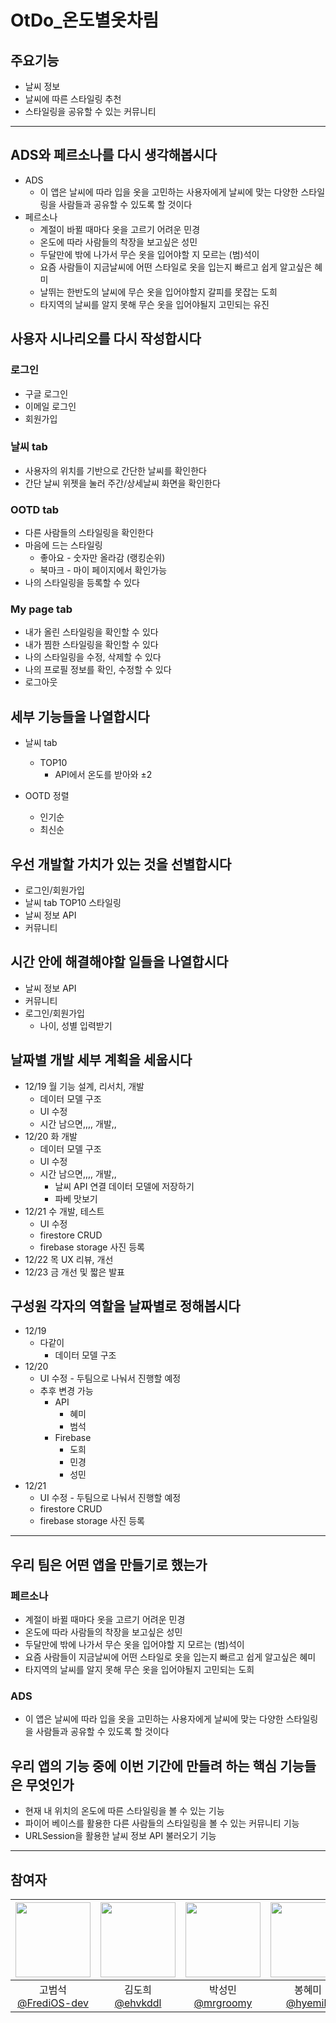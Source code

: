 
# OtDo_온도별옷차림

## 주요기능
- 날씨 정보
- 날씨에 따른 스타일링 추천
- 스타일링을 공유할 수 있는 커뮤니티

---

## ADS와 페르소나를 다시 생각해봅시다

-   ADS
    -   이 앱은 날씨에 따라 입을 옷을 고민하는 사용자에게 날씨에 맞는 다양한 스타일링을 사람들과 공유할 수 있도록 할 것이다
-   페르소나
    -   계절이 바뀔 때마다 옷을 고르기 어려운 민경
    -   온도에 따라 사람들의 착장을 보고싶은 성민
    -   두달만에 밖에 나가서 무슨 옷을 입어야할 지 모르는 (범)석이
    -   요즘 사람들이 지금날씨에 어떤 스타일로 옷을 입는지 빠르고 쉽게 알고싶은 혜미
    -   날뛰는 한반도의 날씨에 무슨 옷을 입어야할지 갈피를 못잡는 도희
    -   타지역의 날씨를 알지 못해 무슨 옷을 입어야될지 고민되는 유진


## 사용자 시나리오를 다시 작성합시다

### 로그인

-   구글 로그인
-   이메일 로그인
-   회원가입

### 날씨 tab

-   사용자의 위치를 기반으로 간단한 날씨를 확인한다
-   간단 날씨 위젯을 눌러 주간/상세날씨 화면을 확인한다

### OOTD tab

-   다른 사람들의 스타일링을 확인한다
-   마음에 드는 스타일링
    -   좋아요 - 숫자만 올라감 (랭킹순위)
    -   북마크 - 마이 페이지에서 확인가능
-   나의 스타일링을 등록할 수 있다

### My page tab

-   내가 올린 스타일링을 확인할 수 있다
-   내가 찜한 스타일링을 확인할 수 있다
-   나의 스타일링을 수정, 삭제할 수 있다
-   나의 프로필 정보를 확인, 수정할 수 있다
-   로그아웃


## 세부 기능들을 나열합시다

-   날씨 tab
    
    -   TOP10
        -   API에서 온도를 받아와 ±2
-   OOTD 정렬
    
    -   인기순
    -   최신순


## 우선 개발할 가치가 있는 것을 선별합시다

-   로그인/회원가입
-   날씨 tab TOP10 스타일링
-   날씨 정보 API
-   커뮤니티


## 시간 안에 해결해야할 일들을 나열합시다

-   날씨 정보 API
-   커뮤니티
-   로그인/회원가입
    -   나이, 성별 입력받기


## 날짜별 개발 세부 계획을 세웁시다

-   12/19 월 기능 설계, 리서치, 개발
    -   데이터 모델 구조
    -   UI 수정
    -   시간 남으면,,,, 개발,,
-   12/20 화 개발
    -   데이터 모델 구조
    -   UI 수정
    -   시간 남으면,,,, 개발,,
        -   날씨 API 연결 데이터 모델에 저장하기
        -   파베 맛보기
-   12/21 수 개발, 테스트
    -   UI 수정
    -   firestore CRUD
    -   firebase storage 사진 등록
-   12/22 목 UX 리뷰, 개선
-   12/23 금 개선 및 짧은 발표


## 구성원 각자의 역할을 날짜별로 정해봅시다

-   12/19
    -   다같이
        -   데이터 모델 구조
-   12/20
    -   UI 수정 - 두팀으로 나눠서 진행할 예정
    -   추후 변경 가능
        -   API
            -   혜미
            -   범석
        -   Firebase
            -   도희
            -   민경
            -   성민
-   12/21
    -   UI 수정 - 두팀으로 나눠서 진행할 예정
    -   firestore CRUD
    -   firebase storage 사진 등록

---

## 우리 팀은 어떤 앱을 만들기로 했는가
### 페르소나
- 계절이 바뀔 때마다 옷을 고르기 어려운 민경
- 온도에 따라 사람들의 착장을 보고싶은 성민
- 두달만에 밖에 나가서 무슨 옷을 입어야할 지 모르는 (범)석이
- 요즘 사람들이 지금날씨에 어떤 스타일로 옷을 입는지 빠르고 쉽게 알고싶은 혜미
- 타지역의 날씨를 알지 못해 무슨 옷을 입어야될지 고민되는 도희
### ADS
- 이 앱은 날씨에 따라 입을 옷을 고민하는 사용자에게 날씨에 맞는 다양한 스타일링을 사람들과 공유할 수 있도록 할 것이다

## 우리 앱의 기능 중에 이번 기간에 만들려 하는 핵심 기능들은 무엇인가    
- 현재 내 위치의 온도에 따른 스타일링을 볼 수 있는 기능
- 파이어 베이스를 활용한 다른 사람들의 스타일링을 볼 수 있는 커뮤니티 기능
- URLSession을 활용한 날씨 정보 API 불러오기 기능

---

## 참여자
|<img width="120" src="https://avatars.githubusercontent.com/u/114239407?v=4">|<img width="120" src="https://avatars.githubusercontent.com/u/57763334?v=4">|<img width="120" src="https://avatars.githubusercontent.com/u/104570633?v=4">|<img width="120" src="https://avatars.githubusercontent.com/u/55937627?v=4">|<img width="120" src="https://avatars.githubusercontent.com/u/107797217?v=4">|
|:---:|:---:|:---:|:---:|:---:|
|고범석<br>[@FrediOS-dev](https://github.com/FrediOS-dev)|김도희<br>[@ehvkddl](https://github.com/ehvkddl)|박성민<br>[@mrgroomy](https://github.com/mrgroomy)|봉혜미<br>[@hyemib](https://github.com/hyemib)|이민경<br>[@mxnkng](https://github.com/mxnkng)|
